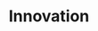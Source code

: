 ---
title       : Innovation
key         : CP-IN
skills      : Behaviour, Mindset, Competency
difficulty  : hard
area        : competency

questions :
    - "CP-IN-01: Tell me about a time when you identified a risk and offered a unique method of addressing the risk."
    - "CP-IN-02: Tell me about a time when you contributed to the development of an innovative idea that impacted the market, industry, and ecosystem."
    - "CP-IN-03: Tell me about a time when an innovative product or service you worked on failed. Looking back, what would you have done differently to ensure success?"

desirable :
    - Identified new ways to apply existing information that improved the customer experience
    - Understood the lifecycle of a product/service and its impact on the customer experience
    - Recognised and managed risks to ensure a positive customer experience
    - Analysed gaps between the user/customer or scenario needs and the existing solution portfolio
    - Made suggestions for improvement that were mutually beneficial to the customer and organisation

bonus_points :
    - Identified new ways to apply existing information that improved the customer experience and business processes
    - Understood the lifecycle of a product/service and its impact on customer experience
    - Anticipated and managed risks to ensure a positive customer experience
    - Created solutions that were “in tune” with the company and market, and served to address user/customer needs
    - Made innovative suggestions for improvement that were mutually beneficial to the customer and organisation
---
